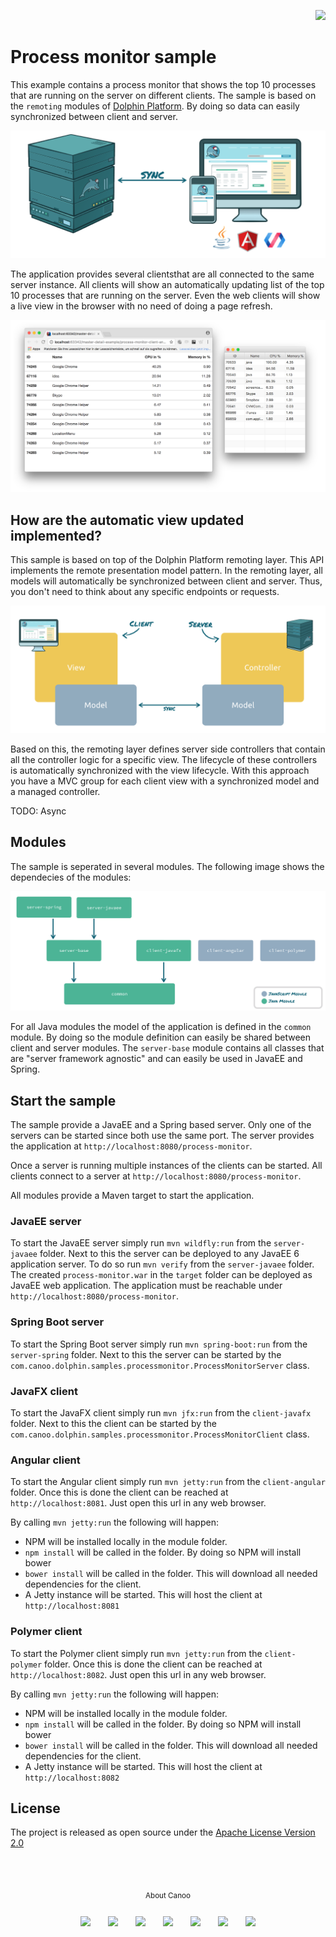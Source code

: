 <p align="right">
<a href="http://www.canoo.com"><img src="http://www.guigarage.com/wordpress/wp-content/uploads/2016/08/canoo_support.png"/></a>
</p>

# Process monitor sample

This example contains a process monitor that shows the top 10 processes that are running on the server on different
clients. The sample is based on the `remoting` modules of [Dolphin Platform](https://github.com/canoo/dolphin-platform).
By doing so data can easily synchronized between client and server.

![modules](readme/rpm.png "remoting")

The application provides several clientsthat are all connected to the same server instance. All clients will show an
automatically updating list of the top 10 processes that are running on the server. Even the web clients will show a live
view in the browser with no need of doing a page refresh.

![clients](readme/clients.png "clients")

## How are the automatic view updated implemented?

This sample is based on top of the Dolphin Platform remoting layer. This API implements the remote presentation model
pattern. In the remoting layer, all models will automatically be synchronized between client and server. Thus, you don't need to think about any specific endpoints or requests.

![remote presentation model](readme/rpm-overview.png "remote presentation model")

Based on this, the remoting layer defines server side controllers that contain all the controller logic for a specific view. The lifecycle of these controllers is automatically synchronized with the view lifecycle. With this approach you have a MVC group for each client view with a synchronized model and a managed controller.

TODO: Async

## Modules

The sample is seperated in several modules. The following image shows the dependecies of the modules:

![modules](readme/modules.png "modules")

For all Java modules the model of the application is defined in the `common` module. By doing so the module definition
can easily be shared between client and server modules. The `server-base` module contains all classes that are "server
framework agnostic" and can easily be used in JavaEE and Spring.

## Start the sample

The sample provide a JavaEE and a Spring based server. Only one of the servers can be started since both use the
same port. The server provides the application at `http://localhost:8080/process-monitor`.

Once a server is running multiple instances of the clients can be started. All clients connect to a server at
 `http://localhost:8080/process-monitor`.

All modules provide a Maven target to start the application.

### JavaEE server
To start the JavaEE server simply run `mvn wildfly:run` from the `server-javaee` folder. Next to this the server can
be deployed to any JavaEE 6 application server. To do so run `mvn verify` from the `server-javaee` folder. The created
`process-monitor.war` in the `target` folder can be deployed as JavaEE web application. The application must be reachable
under `http://localhost:8080/process-monitor`.

### Spring Boot server
To start the Spring Boot server simply run `mvn spring-boot:run` from the `server-spring` folder. Next to this the
server can be started by the `com.canoo.dolphin.samples.processmonitor.ProcessMonitorServer` class.

### JavaFX client
To start the JavaFX client simply run `mvn jfx:run` from the `client-javafx` folder. Next to this the client can be
started by the `com.canoo.dolphin.samples.processmonitor.ProcessMonitorClient` class.

### Angular client
To start the Angular client simply run `mvn jetty:run` from the `client-angular` folder. Once this is done the client
can be reached at `http://localhost:8081`. Just open this url in any web browser.

By calling `mvn jetty:run` the following will happen:

* NPM will be installed locally in the module folder.
* `npm install` will be called in the folder. By doing so NPM will install bower
* `bower install` will be called in the folder. This will download all needed dependencies for the client.
* A Jetty instance will be started. This will host the client at `http://localhost:8081`

### Polymer client
To start the Polymer client simply run `mvn jetty:run` from the `client-polymer` folder. Once this is done the client
can be reached at `http://localhost:8082`. Just open this url in any web browser.

By calling `mvn jetty:run` the following will happen:

* NPM will be installed locally in the module folder.
* `npm install` will be called in the folder. By doing so NPM will install bower
* `bower install` will be called in the folder. This will download all needed dependencies for the client.
* A Jetty instance will be started. This will host the client at `http://localhost:8082`

## License
The project is released as open source under the [Apache License Version 2.0](http://www.apache.org/licenses/LICENSE-2.0)

<br/><br/>
<p align="center">
<sub>About Canoo</sub>
</p>
<p align="center">
<a title="Canoo Website" href="http://www.canoo.com/"><img style="margin:12px !important;" src="http://www.guigarage.com/wordpress/wp-content/uploads/2016/08/color-link-48-1.png"/></a>
<a title="Canoo at Twitter" href="https://twitter.com/canoo"><img style="margin:12px !important;" src="http://www.guigarage.com/wordpress/wp-content/uploads/2016/08/color-twitter-48-1.png"/></a>
<a title="Canoo at LinkedIn" href="https://www.linkedin.com/company/canoo-engineering-ag"><img style="margin:12px !important;" src="http://www.guigarage.com/wordpress/wp-content/uploads/2016/08/color-linkedin-48-1.png"/></a>
<a title="Canoo at Xing" href="https://www.xing.com/companies/canooengineeringag"><img style="margin:12px !important;" src="http://www.guigarage.com/wordpress/wp-content/uploads/2016/08/xing-48-1.png"/></a>
<a title="Canoo at YouTube" href="https://www.youtube.com/user/canoovideo"><img style="margin:12px !important;" src="http://www.guigarage.com/wordpress/wp-content/uploads/2016/08/color-youtube-48-1.png"/></a>
<a title="Canoo at GitHub" href="https://github.com/canoo"><img style="margin:12px !important;" src="http://www.guigarage.com/wordpress/wp-content/uploads/2016/08/color-github-48-1.png"/></a>
<a title="Contact Canoo" href="mailto:info@canoo.com"><img style="margin:12px !important;" src="http://www.guigarage.com/wordpress/wp-content/uploads/2016/08/color-forwardtofriend-48-1.png"/></a>
</p>

